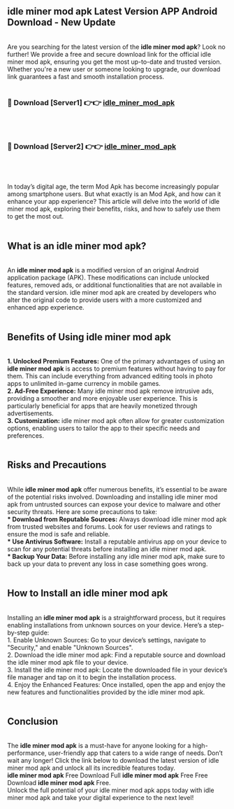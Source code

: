 ## idle miner mod apk Latest Version APP Android Download - New Update
<br>
Are you searching for the latest version of the <strong>idle miner mod apk</strong>? Look no further! We provide a free and secure download link for the official idle miner mod apk, ensuring you get the most up-to-date and trusted version. Whether you're a new user or someone looking to upgrade, our download link guarantees a fast and smooth installation process.
<br>
<br>
<h3>🔴 Download [Server1] 👉👉 <a href="https://modyolo.store/idle+miner+mod+apk">idle_miner_mod_apk</a></h3><br>
<br>
<h3>🔴 Download [Server2] 👉👉 <a href="https://modyolo.store/idle+miner+mod+apk">idle_miner_mod_apk</a></h3><br>
<br>
<br>
In today’s digital age, the term Mod Apk has become increasingly popular among smartphone users. But what exactly is an Mod Apk, and how can it enhance your app experience? This article will delve into the world of idle miner mod apk, exploring their benefits, risks, and how to safely use them to get the most out.
<br>
<br>
<h2>What is an idle miner mod apk?</h2>
<br>
An <strong>idle miner mod apk</strong> is a modified version of an original Android application package (APK). These modifications can include unlocked features, removed ads, or additional functionalities that are not available in the standard version. idle miner mod apk are created by developers who alter the original code to provide users with a more customized and enhanced app experience.
<br>
<br>
<h2>Benefits of Using idle miner mod apk</h2>
<br>
<strong> 1. Unlocked Premium Features:</strong> One of the primary advantages of using an <strong>idle miner mod apk</strong> is access to premium features without having to pay for them. This can include everything from advanced editing tools in photo apps to unlimited in-game currency in mobile games.
<br>
<strong> 2. Ad-Free Experience:</strong> Many idle miner mod apk remove intrusive ads, providing a smoother and more enjoyable user experience. This is particularly beneficial for apps that are heavily monetized through advertisements.
<br>
<strong> 3. Customization:</strong> idle miner mod apk often allow for greater customization options, enabling users to tailor the app to their specific needs and preferences.
<br>
<br>
<h2>Risks and Precautions</h2>
<br>
While <strong>idle miner mod apk</strong> offer numerous benefits, it’s essential to be aware of the potential risks involved. Downloading and installing idle miner mod apk from untrusted sources can expose your device to malware and other security threats. Here are some precautions to take:
<br>
<strong> * Download from Reputable Sources:</strong> Always download idle miner mod apk from trusted websites and forums. Look for user reviews and ratings to ensure the mod is safe and reliable.
<br>
<strong> * Use Antivirus Software:</strong> Install a reputable antivirus app on your device to scan for any potential threats before installing an idle miner mod apk.
<br>
<strong> * Backup Your Data:</strong> Before installing any idle miner mod apk, make sure to back up your data to prevent any loss in case something goes wrong.
<br>
<br>
<h2>How to Install an idle miner mod apk</h2>
<br>
Installing an <strong>idle miner mod apk</strong> is a straightforward process, but it requires enabling installations from unknown sources on your device. Here’s a step-by-step guide:
<br>
 1. Enable Unknown Sources: Go to your device’s settings, navigate to "Security," and enable "Unknown Sources".
<br>
 2. Download the idle miner mod apk: Find a reputable source and download the idle miner mod apk file to your device.
<br>
 3. Install the idle miner mod apk: Locate the downloaded file in your device’s file manager and tap on it to begin the installation process.
<br>
 4. Enjoy the Enhanced Features: Once installed, open the app and enjoy the new features and functionalities provided by the idle miner mod apk.
<br>
<br>
<h2><strong>Conclusion</strong></h2>
<br>
The <strong>idle miner mod apk</strong> is a must-have for anyone looking for a high-performance, user-friendly app that caters to a wide range of needs. Don’t wait any longer! Click the link below to download the latest version of idle miner mod apk and unlock all its incredible features today.
<br>
<strong>idle miner mod apk</strong> Free Download Full <strong>idle miner mod apk</strong> Free Free Download <strong>idle miner mod apk</strong> Free.
<br>
Unlock the full potential of your idle miner mod apk apps today with idle miner mod apk and take your digital experience to the next level!